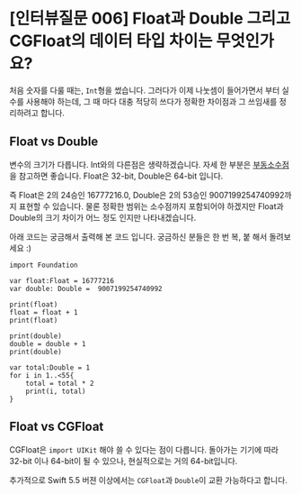# [인터뷰질문 006] Float과 Double 그리고 CGFloat의 데이터 타입 차이는 무엇인가요?

처음 숫자를 다룰 때는, `Int`형을 썼습니다. 그러다가 이제 나눗셈이 들어가면서 부터 실수를 사용해야 하는데,
그 때 마다 대충 적당히 쓰다가 정확한 차이점과 그 쓰임새를 정리하려고 합니다.

## Float vs Double
변수의 크기가 다릅니다. Int와의 다른점은 생략하겠습니다. 자세 한 부분은 [부동소수점](https://ko.wikipedia.org/wiki/부동소수점)을 참고하면 좋습니다.
Float은 32-bit, Double은 64-bit 입니다.

즉 Float은 2의 24승인 16777216.0, Double은 2의 53승인 9007199254740992까지 표현할 수 있습니다.
물론 정확한 범위는 소수점까지 포함되어야 하겠지만 Float과 Double의 크기 차이가 어느 정도 인지만 나타내겠습니다.

아래 코드는 궁금해서 출력해 본 코드 입니다. 궁금하신 분들은 한 번 복, 붙 해서 돌려보세요 :)

```
import Foundation

var float:Float = 16777216
var double: Double =  9007199254740992

print(float)
float = float + 1
print(float)

print(double)
double = double + 1
print(double)

var total:Double = 1
for i in 1..<55{
    total = total * 2
    print(i, total)
}
```

## Float vs CGFloat
CGFloat은 `import UIKit` 해야 쓸 수 있다는 점이 다릅니다. 돌아가는 기기에 따라 32-bit 이나 64-bit이 될 수 있으나,
현실적으로는 거의 64-bit입니다.

추가적으로 Swift 5.5 버젼 이상에서는 `CGFloat`과 `Double`이 교환 가능하다고 합니다.

